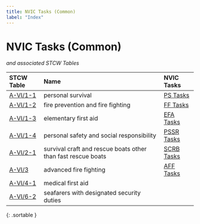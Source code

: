 ```yaml
---
title: NVIC Tasks (Common)
label: "Index"
---
```


# NVIC Tasks (Common)
      
*and associated STCW Tables*

|  STCW Table  |    Name     |  NVIC Tasks   |
|:-------------|:------------|:--------------|
| [A-VI/1-1](611.html) | personal survival| [PS Tasks](index_PS) | 
| [A-VI/1-2](612.html) | fire prevention and fire fighting| [FF Tasks](index_FF) | 
| [A-VI/1-3](613.html) | elementary first aid| [EFA Tasks](index_EFA) | 
| [A-VI/1-4](614.html) | personal safety and social responsibility| [PSSR Tasks](index_PSSR) | 
| [A-VI/2-1](621.html) | survival craft and rescue boats other than fast rescue boats| [SCRB Tasks](index_SCRB) | 
| [A-VI/3](63.html) | advanced fire fighting| [AFF Tasks](index_AFF) | 
| [A-VI/4-1](641.html) | medical first aid|  | 
| [A-VI/6-2](662.html) | seafarers with designated security duties|  | 
{: .sortable }